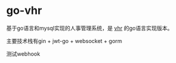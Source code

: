# go-vhr
基于go语言和mysql实现的人事管理系统，是 [vhr](https://gitee.com/lenve/vhr?) 的go语言实现版本。

主要技术栈有gin + jwt-go + websocket + gorm


测试webhook
